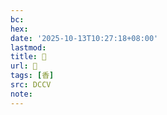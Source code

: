 ```yaml
---
bc:
hex:
date: '2025-10-13T10:27:18+08:00'
lastmod:
title: 􂘲
url: 􂘲
tags: [香]
src: DCCV
note:
---
```

